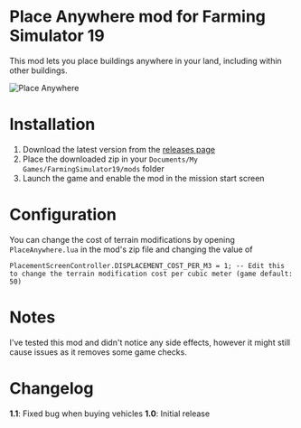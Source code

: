 # Place Anywhere mod for Farming Simulator 19
This mod lets you place buildings anywhere in your land, including within other buildings.

![Place Anywhere](https://i.imgur.com/FZ4SIYF.png)

# Installation
1. Download the latest version from the [releases page](https://github.com/napalm00/FS19PlaceAnywhere/releases)
2. Place the downloaded zip in your `Documents/My Games/FarmingSimulator19/mods` folder
3. Launch the game and enable the mod in the mission start screen

# Configuration
You can change the cost of terrain modifications by opening `PlaceAnywhere.lua` in the mod's zip file and changing the value of
```
PlacementScreenController.DISPLACEMENT_COST_PER_M3 = 1; -- Edit this to change the terrain modification cost per cubic meter (game default: 50)
```

# Notes
I've tested this mod and didn't notice any side effects, however it might still cause issues as it removes some game checks.

# Changelog

**1.1**: Fixed bug when buying vehicles
**1.0**: Initial release